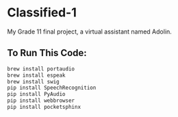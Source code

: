 # Classified-1
My Grade 11 final project, a virtual assistant named Adolin.


## To Run This Code:
```bash
brew install portaudio
brew install espeak
brew install swig
pip install SpeechRecognition
pip install PyAudio
pip install webbrowser
pip install pocketsphinx
```
